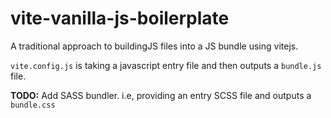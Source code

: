 # vite-vanilla-js-boilerplate

A traditional approach to buildingJS files into a JS bundle using vitejs.

`vite.config.js` is taking a javascript entry file and then outputs a `bundle.js` file. 

**TODO:**
Add SASS bundler. i.e, providing an entry SCSS file and outputs a `bundle.css`